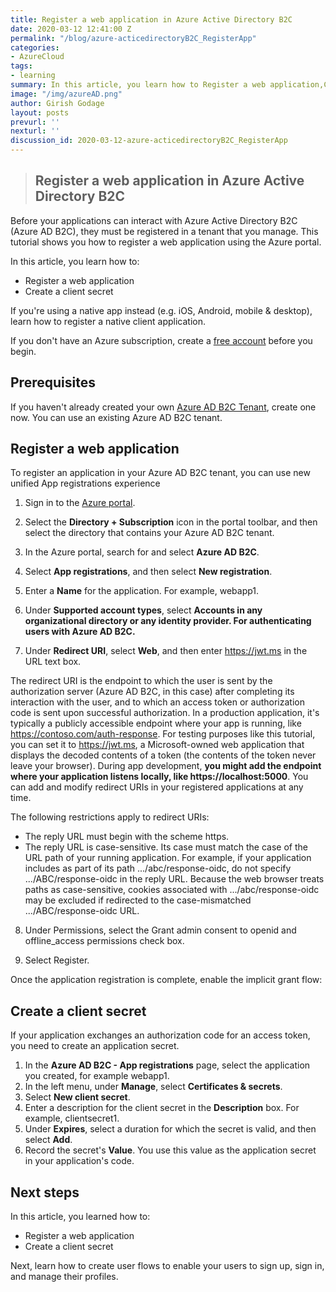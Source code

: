 ```yaml
---
title: Register a web application in Azure Active Directory B2C
date: 2020-03-12 12:41:00 Z
permalink: "/blog/azure-acticedirectoryB2C_RegisterApp"
categories:
- AzureCloud
tags:
- learning
summary: In this article, you learn how to Register a web application,Create a client secret
image: "/img/azureAD.png"
author: Girish Godage
layout: posts
prevurl: ''
nexturl: ''
discussion_id: 2020-03-12-azure-acticedirectoryB2C_RegisterApp
---
```


>## Register a web application in Azure Active Directory B2C

Before your applications can interact with Azure Active Directory B2C (Azure AD B2C), they must be registered in a tenant that you manage. This tutorial shows you how to register a web application using the Azure portal.

In this article, you learn how to:

* Register a web application
* Create a client secret
  
If you're using a native app instead (e.g. iOS, Android, mobile & desktop), learn how to register a native client application.

If you don't have an Azure subscription, create a [free account](https://azure.microsoft.com/free/?WT.mc_id=A261C142F) before you begin.

## Prerequisites

If you haven't already created your own [Azure AD B2C Tenant](azure-activedirectoryB2C_CreateTenant), create one now. You can use an existing Azure AD B2C tenant.

## Register a web application

To register an application in your Azure AD B2C tenant, you can use new unified App registrations experience 

1. Sign in to the [Azure portal](https://portal.azure.com/).

2. Select the **Directory + Subscription** icon in the portal toolbar, and then select the directory that contains your Azure AD B2C tenant.

3. In the Azure portal, search for and select **Azure AD B2C**.

4. Select **App registrations**, and then select **New registration**.

5. Enter a **Name** for the application. For example, webapp1.

6. Under **Supported account types**, select **Accounts in any organizational directory or any identity provider. For authenticating users with Azure AD B2C.**

7. Under **Redirect URI**, select **Web**, and then enter https://jwt.ms in the URL text box.

The redirect URI is the endpoint to which the user is sent by the authorization server (Azure AD B2C, in this case) after completing its interaction with the user, and to which an access token or authorization code is sent upon successful authorization. In a production application, it's typically a publicly accessible endpoint where your app is running, like https://contoso.com/auth-response. For testing purposes like this tutorial, you can set it to https://jwt.ms, a Microsoft-owned web application that displays the decoded contents of a token (the contents of the token never leave your browser). During app development, **you might add the endpoint where your application listens locally, like https://localhost:5000**. You can add and modify redirect URIs in your registered applications at any time.

The following restrictions apply to redirect URIs:

   * The reply URL must begin with the scheme https.
   * The reply URL is case-sensitive. Its case must match the case of the URL path of your running application. For example, if your application includes as part of its path .../abc/response-oidc, do not specify .../ABC/response-oidc in the reply URL. Because the web browser treats paths as case-sensitive, cookies associated with .../abc/response-oidc may be excluded if redirected to the case-mismatched .../ABC/response-oidc URL.
  
  
8. Under Permissions, select the Grant admin consent to openid and offline_access permissions check box.

9. Select Register.

Once the application registration is complete, enable the implicit grant flow:

## Create a client secret

If your application exchanges an authorization code for an access token, you need to create an application secret.

1. In the **Azure AD B2C - App registrations** page, select the application you created, for example webapp1.
2. In the left menu, under **Manage**, select **Certificates & secrets**.
3. Select **New client secret**.
4. Enter a description for the client secret in the **Description** box. For example, clientsecret1.
5. Under **Expires**, select a duration for which the secret is valid, and then select **Add**.
6. Record the secret's **Value**. You use this value as the application secret in your application's code.

## Next steps
In this article, you learned how to:

* Register a web application
* Create a client secret
  
Next, learn how to create user flows to enable your users to sign up, sign in, and manage their profiles.

